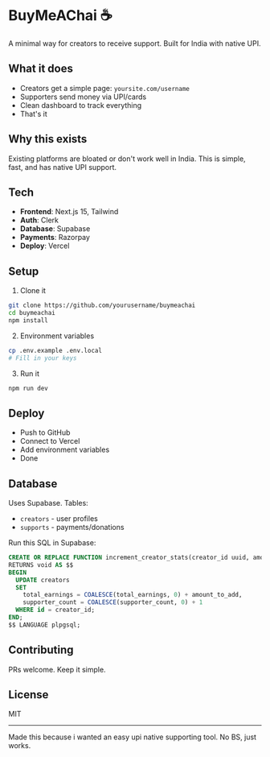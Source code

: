# BuyMeAChai ☕

A minimal way for creators to receive support. Built for India with native UPI.

## What it does

- Creators get a simple page: `yoursite.com/username`
- Supporters send money via UPI/cards
- Clean dashboard to track everything
- That's it

## Why this exists

Existing platforms are bloated or don't work well in India. This is simple, fast, and has native UPI support.

## Tech

- **Frontend**: Next.js 15, Tailwind
- **Auth**: Clerk
- **Database**: Supabase
- **Payments**: Razorpay
- **Deploy**: Vercel

## Setup

1. Clone it
```bash
git clone https://github.com/yourusername/buymeachai
cd buymeachai
npm install
```

2. Environment variables
```bash
cp .env.example .env.local
# Fill in your keys
```

3. Run it
```bash
npm run dev
```

## Deploy

- Push to GitHub
- Connect to Vercel
- Add environment variables
- Done

## Database

Uses Supabase. Tables:
- `creators` - user profiles
- `supports` - payments/donations

Run this SQL in Supabase:
```sql
CREATE OR REPLACE FUNCTION increment_creator_stats(creator_id uuid, amount_to_add integer)
RETURNS void AS $$
BEGIN
  UPDATE creators 
  SET 
    total_earnings = COALESCE(total_earnings, 0) + amount_to_add,
    supporter_count = COALESCE(supporter_count, 0) + 1
  WHERE id = creator_id;
END;
$$ LANGUAGE plpgsql;
```

## Contributing

PRs welcome. Keep it simple.

## License

MIT

---

Made this because i wanted an easy upi native supporting tool. No BS, just works.

